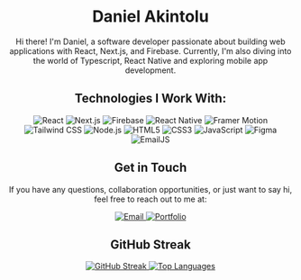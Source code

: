 <h1 align="center">Daniel Akintolu</h1>

<p align="center">
<!--   <img src="your-profile-image-url" alt="Profile Image" width="200" height="200"> -->
</p>

<p align="center">
  Hi there! I'm Daniel, a software developer passionate about building web applications with React, Next.js, and Firebase.
  Currently, I'm also diving into the world of Typescript, React Native and exploring mobile app development.
</p>

<h2 align="center">Technologies I Work With:</h2>

<p align="center">
  <img src="https://img.shields.io/badge/React-61DAFB?logo=react&logoColor=white&style=flat" alt="React">
  <img src="https://img.shields.io/badge/Next.js-000000?logo=next.js&logoColor=white&style=flat" alt="Next.js">
  <img src="https://img.shields.io/badge/Firebase-FFCA28?logo=firebase&logoColor=black&style=flat" alt="Firebase">
  <img src="https://img.shields.io/badge/React Native-61DAFB?logo=react&logoColor=white&style=flat" alt="React Native">
  <img src="https://img.shields.io/badge/Framer Motion-00ADD8?logo=framer&logoColor=white&style=flat" alt="Framer Motion">
  <img src="https://img.shields.io/badge/Tailwind CSS-38B2AC?logo=tailwind-css&logoColor=white&style=flat" alt="Tailwind CSS">
  <img src="https://img.shields.io/badge/Node.js-339933?logo=node.js&logoColor=white&style=flat" alt="Node.js">
  <img src="https://img.shields.io/badge/HTML5-E34F26?logo=html5&logoColor=white&style=flat" alt="HTML5">
  <img src="https://img.shields.io/badge/CSS3-1572B6?logo=css3&logoColor=white&style=flat" alt="CSS3">
  <img src="https://img.shields.io/badge/JavaScript-F7DF1E?logo=javascript&logoColor=black&style=flat" alt="JavaScript">
  <img src="https://img.shields.io/badge/Figma-F24E1E?logo=figma&logoColor=white&style=flat" alt="Figma">
  <img src="https://img.shields.io/badge/EmailJS-2B2B2B?logo=emailjs&logoColor=white&style=flat" alt="EmailJS">
</p>

<h2 align="center">Get in Touch</h2>

<p align="center">
  If you have any questions, collaboration opportunities, or just want to say hi, feel free to reach out to me at:
</p>

<p align="center">
  <a href="mailto:Danielakintolu@gmail.com">
    <img src="https://img.shields.io/badge/Gmail-D14836?logo=gmail&logoColor=white&style=flat" alt="Email">
  </a>
  <a href="https://danielcodes-seven.vercel.app/">
     <img src="https://img.shields.io/badge/EmailJS-2B2B2B?logo=Portfolio&logoColor=white&style=flat" alt="Portfolio">
  </a>
</p>
<h2 align="center">GitHub Streak</h2>

<p align="center">
  <a href="https://git.io/streak-stats">
    <img src="https://github-readme-streak-stats.herokuapp.com?user=Dhanny-aay&theme=transparent" alt="GitHub Streak" />
  </a>
   <a href="https://github.com/anuraghazra/github-readme-stats">
    <img src="https://github-readme-stats.vercel.app/api/top-langs/?username=Dhanny-aay&theme=transparent" alt="Top Languages" />
  </a>
</p>



<!--
**Dhanny-aay/Dhanny-aay** is a ✨ _special_ ✨ repository because its `README.md` (this file) appears on your GitHub profile.

Here are some ideas to get you started:

- 🔭 I’m currently working on ...
- 🌱 I’m currently learning ...
- 👯 I’m looking to collaborate on ...
- 🤔 I’m looking for help with ...
- 💬 Ask me about ...
- 📫 How to reach me: ...
- 😄 Pronouns: ...
- ⚡ Fun fact: ...
-->
